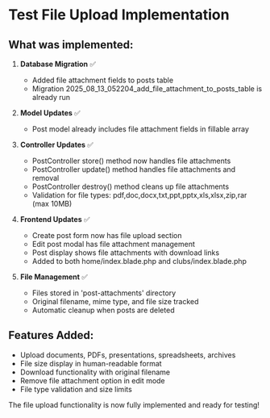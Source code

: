 # Test File Upload Implementation

## What was implemented:

1. **Database Migration** ✅ 
   - Added file attachment fields to posts table
   - Migration 2025_08_13_052204_add_file_attachment_to_posts_table is already run

2. **Model Updates** ✅
   - Post model already includes file attachment fields in fillable array

3. **Controller Updates** ✅
   - PostController store() method now handles file attachments
   - PostController update() method handles file attachments and removal
   - PostController destroy() method cleans up file attachments
   - Validation for file types: pdf,doc,docx,txt,ppt,pptx,xls,xlsx,zip,rar (max 10MB)

4. **Frontend Updates** ✅
   - Create post form now has file upload section
   - Edit post modal has file attachment management
   - Post display shows file attachments with download links
   - Added to both home/index.blade.php and clubs/index.blade.php

5. **File Management** ✅
   - Files stored in 'post-attachments' directory
   - Original filename, mime type, and file size tracked
   - Automatic cleanup when posts are deleted

## Features Added:
- Upload documents, PDFs, presentations, spreadsheets, archives
- File size display in human-readable format
- Download functionality with original filename
- Remove file attachment option in edit mode
- File type validation and size limits

The file upload functionality is now fully implemented and ready for testing!
